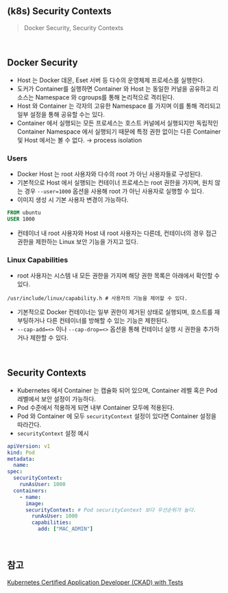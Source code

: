 ## (k8s) Security Contexts
> Docker Security, Security Contexts

<br>

## Docker Security
- Host 는 Docker 데몬, Eset 서버 등 다수의 운영체제 프로세스를 실행한다. 
- 도커가 Container를 실행하면 Container 와 Host 는 동일한 커널을 공유하고 리소스는 Namespace 와 cgroups를 통해 논리적으로 격리된다.
- Host 와 Container 는 각자의 고유한 Namespace 를 가지며 이를 통해 격리되고 일부 설정을 통해 공유할 수는 있다.
- Container 에서 실행되는 모든 프로세스는 호스트 커널에서 실행되지만 독립적인 Container Namespace 에서 실행되기 때문에 특정 권한 없이는 다른 Container 및 Host 에서는 볼 수 없다. → process isolation 

### Users 
- Docker Host 는 root 사용자와 다수의 root 가 아닌 사용자들로 구성된다.
- 기본적으로 Host 에서 실행되는 컨테이너 프로세스는 root 권한을 가지며, 원치 않는 경우 `--user=1000` 옵션을 사용해 root 가 아닌 사용자로 실행할 수 있다.
- 이미지 생성 시 기본 사용자 변경이 가능하다.
```Dockerfile
FROM ubuntu
USER 1000 
```
- 컨테이너 내 root 사용자와 Host 내 root 사용자는 다른데, 컨테이너의 경우 접근 권한을 제한하는 Linux 보안 기능을 가지고 있다. 

### Linux Capabilities
- root 사용자는 시스템 내 모든 권한을 가지며 해당 권한 목록은 아래에서 확인할 수 있다.
```shell
/usr/include/linux/capability.h # 사용자의 기능을 제어할 수 있다.
```
- 기본적으로 Docker 컨테이너는 일부 권한이 제거된 상태로 실행되며, 호스트를 재부팅하거나 다른 컨테이너를 방해할 수 있는 기능은 제한된다.
- `--cap-add=<>` 이나 `--cap-drop=<>` 옵션을 통해 컨테이너 실행 시 권한을 추가하거나 제한할 수 있다. 

<br>

## Security Contexts
- Kubernetes 에서 Container 는 캡슐화 되어 있으며, Container 레벨 혹은 Pod 레벨에서 보안 설정이 가능하다. 
- Pod 수준에서 적용하게 되면 내부 Container 모두에 적용된다. 
- Pod 와 Container 에 모두 `securityContext` 설정이 있다면 Container 설정을 따라간다.
- `securityContext` 설정 예시
```yaml
apiVersion: v1
kind: Pod
metadata:
  name: 
spec:
  securityContext:
    runAsUser: 1000
  containers:
    - name:
      image:
      securityContext: # Pod securityContext 보다 우선순위가 높다.
        runAsUser: 1000
        capabilities:
          add: ["MAC_ADMIN"]
```

<br>

## 참고
[Kubernetes Certified Application Developer (CKAD) with Tests](https://www.udemy.com/share/1013BQ3@FHcQPh5fdtPOTP1ZXYZVcotPtN9ZvIN1IS37fa49ax7L0Kti3Q1cVKrL8WjJxV0YjA==/)